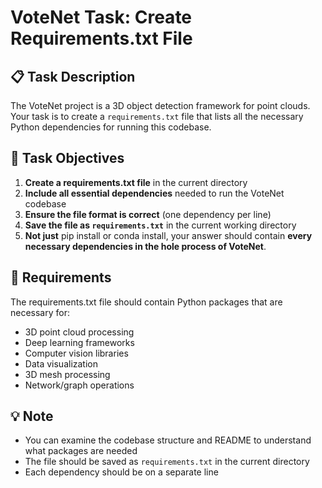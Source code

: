 # VoteNet Task: Create Requirements.txt File

## 📋 Task Description

The VoteNet project is a 3D object detection framework for point clouds. Your task is to create a `requirements.txt` file that lists all the necessary Python dependencies for running this codebase.

## 🎯 Task Objectives

1. **Create a requirements.txt file** in the current directory
2. **Include all essential dependencies** needed to run the VoteNet codebase
3. **Ensure the file format is correct** (one dependency per line)
4. **Save the file as `requirements.txt`** in the current working directory
5. **Not just** pip install or conda install, your answer should contain **every necessary dependencies in the hole process of VoteNet**.

## 📝 Requirements

The requirements.txt file should contain Python packages that are necessary for:

- 3D point cloud processing
- Deep learning frameworks
- Computer vision libraries
- Data visualization
- 3D mesh processing
- Network/graph operations

## 💡 Note

- You can examine the codebase structure and README to understand what packages are needed
- The file should be saved as `requirements.txt` in the current directory
- Each dependency should be on a separate line
